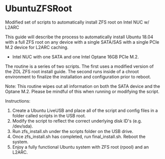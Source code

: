 # UbuntuZFSRoot
Modified set of scripts to automatically install ZFS root on Intel NUC w/ L2ARC

This guide will describe the process to automatically install Ubuntu 18.04 with a full ZFS root on any device with a single SATA/SAS with a single PCIe M.2 device for L2ARC caching.

- Intel NUC with one SATA and one Intel Optane 16GB PCIe M.2.

The routine is a series of two scripts. The first uses a modified version of the ZOL ZFS root install guide. The second runs inside of a chroot environment to finalize the installation and configuration prior to reboot.

Note: This routine wipes out all information on both the SATA device and the Optane M.2. Please be mindful of this when running or modifying the script.

Instructions:

1) Create a Ubuntu LiveUSB and place all of the script and config files in a folder called scripts in the USB root.
2) Modify the script to reflect the correct underlying disk ID's (e.g. /dev/sda).
3) Run zfs_install.sh under the scripts folder on the USB drive.
4) Once zfs_install.sh has completed, run final_install.sh. Reboot the system.
5) Enjoy a fully functional Ubuntu system with ZFS root (rpool) and an L2ARC.
